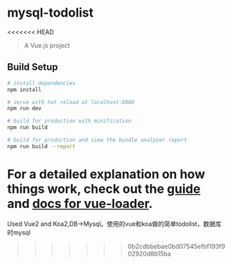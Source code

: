 # mysql-todolist
<<<<<<< HEAD

> A Vue.js project

## Build Setup

``` bash
# install dependencies
npm install

# serve with hot reload at localhost:8080
npm run dev

# build for production with minification
npm run build

# build for production and view the bundle analyzer report
npm run build --report
```

For a detailed explanation on how things work, check out the [guide](http://vuejs-templates.github.io/webpack/) and [docs for vue-loader](http://vuejs.github.io/vue-loader).
=======
Used Vue2 and Koa2,DB->Mysql。使用的vue和koa做的简单todolist，数据库时mysql
>>>>>>> 0b2cdbbebae0bd07545efbf193f902920d8b15ba
